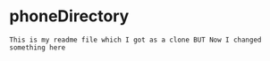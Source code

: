 # phoneDirectory

    This is my readme file which I got as a clone BUT Now I changed something here